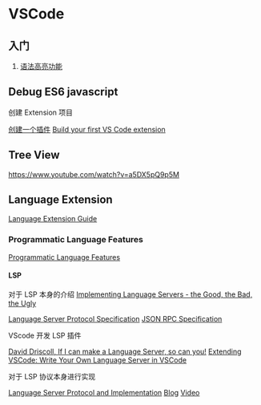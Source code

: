 # VSCode

## 入门

1. [语法高亮功能](https://mp.weixin.qq.com/s/hZtiTGUJjLKaxb2PIr4Zag)

## Debug ES6 javascript

创建 Extension 项目

[创建一个插件](https://code.visualstudio.com/api/get-started/your-first-extension)
[Build your first VS Code extension](https://www.youtube.com/watch?v=PGAu06_E_BU)

## Tree View

https://www.youtube.com/watch?v=a5DX5pQ9p5M

## Language Extension

[Language Extension Guide](https://code.visualstudio.com/api/language-extensions/overview)

### Programmatic Language Features

[Programmatic Language Features](https://code.visualstudio.com/api/language-extensions/programmatic-language-features)

#### LSP

对于 LSP 本身的介绍 [Implementing Language Servers - the Good, the Bad, the Ugly](https://www.youtube.com/watch?v=V3vkz1FYe8E)

[Language Server Protocol Specification](https://microsoft.github.io/language-server-protocol/specifications/lsp/3.17/specification/)
[JSON RPC Specification](https://www.jsonrpc.org/specification)

VScode 开发 LSP 插件

[David Driscoll, If I can make a Language Server, so can you!](https://www.youtube.com/watch?v=Cw9qCsetpLU)
[Extending VSCode: Write Your Own Language Server in VSCode](https://www.youtube.com/watch?v=H0p7tcUuJm0)

对于 LSP 协议本身进行实现

[Language Server Protocol and Implementation](https://www.amazon.com/Language-Server-Protocol-Implementation-Language-Smart-ebook/dp/B09LSY2Q3W)
[Blog](https://medium.com/ballerina-techblog/implementing-a-language-server-how-hard-can-it-be-part-1-introduction-c915d2437076)
[Video](https://www.youtube.com/watch?v=tlrSQiwvhi0)
